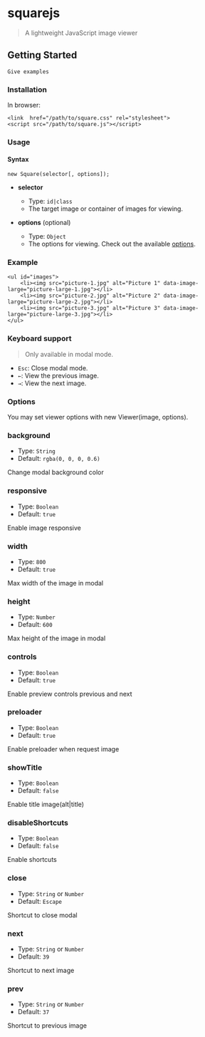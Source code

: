 # squarejs
>A lightweight JavaScript image viewer

## Getting Started
```
Give examples
```

### Installation

In browser:
```
<link  href="/path/to/square.css" rel="stylesheet">
<script src="/path/to/square.js"></script>
```

### Usage

#### Syntax
```
new Square(selector[, options]);
```

- **selector**
  - Type: `id|class`
  - The target image or container of images for viewing.

- **options** (optional)
  - Type: `Object`
  - The options for viewing. Check out the available [options](#options).

### Example

```
<ul id="images">
    <li><img src="picture-1.jpg" alt="Picture 1" data-image-large="picture-large-1.jpg"></li>
    <li><img src="picture-2.jpg" alt="Picture 2" data-image-large="picture-large-2.jpg"></li>
    <li><img src="picture-3.jpg" alt="Picture 3" data-image-large="picture-large-3.jpg"></li>
</ul>
```

### Keyboard support
> Only available in modal mode.

- `Esc`: Close modal mode.
- `←`: View the previous image.
- `→`: View the next image.

### Options

You may set viewer options with new Viewer(image, options).


### background
- Type: `String`
- Default: `rgba(0, 0, 0, 0.6)`

Change modal background color

### responsive
- Type: `Boolean`
- Default: `true`

Enable image responsive

### width
- Type: `800`
- Default: `true`

Max width of the image in modal

### height
- Type: `Number`
- Default: `600`

Max height of the image in modal

### controls
- Type: `Boolean`
- Default: `true`

Enable preview controls previous and next

### preloader
- Type: `Boolean`
- Default: `true`

Enable preloader when request image

### showTitle
- Type: `Boolean`
- Default: `false`

Enable title image(alt|title)

### disableShortcuts
- Type: `Boolean`
- Default: `false`

Enable shortcuts

### close
- Type: `String` or `Number` 
- Default: `Escape`

Shortcut to close modal

### next
- Type: `String` or `Number` 
- Default: `39`

Shortcut to next image

### prev
- Type: `String` or `Number` 
- Default: `37`

Shortcut to previous image
